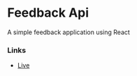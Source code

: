 # Feedback Api

A simple feedback application using React

### Links

-   [Live](https://ny-feedback-api.netlify.app)
